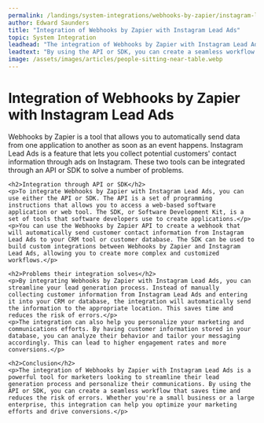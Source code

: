 ```yaml
---
permalink: /landings/system-integrations/webhooks-by-zapier/instagram-lead-ads
author: Edward Saunders
title: "Integration of Webhooks by Zapier with Instagram Lead Ads"
topic: System Integration
leadhead: "The integration of Webhooks by Zapier with Instagram Lead Ads is a powerful tool for marketers looking to streamline their lead generation process and personalize their communications"
leadtext: "By using the API or SDK, you can create a seamless workflow that saves time and reduces the risk of errors. Whether you're a small business or a large enterprise, this integration can help you optimize your marketing efforts and drive conversions."
image: /assets/images/articles/people-sitting-near-table.webp
---
```

<div class="arttext">	<h1>Integration of Webhooks by Zapier with Instagram Lead Ads</h1>
	<p>Webhooks by Zapier is a tool that allows you to automatically send data from one application to another as soon as an event happens. Instagram Lead Ads is a feature that lets you collect potential customers' contact information through ads on Instagram. These two tools can be integrated through an API or SDK to solve a number of problems.</p>

	<h2>Integration through API or SDK</h2>
	<p>To integrate Webhooks by Zapier with Instagram Lead Ads, you can use either the API or SDK. The API is a set of programming instructions that allows you to access a web-based software application or web tool. The SDK, or Software Development Kit, is a set of tools that software developers use to create applications.</p>
	<p>You can use the Webhooks by Zapier API to create a webhook that will automatically send customer contact information from Instagram Lead Ads to your CRM tool or customer database. The SDK can be used to build custom integrations between Webhooks by Zapier and Instagram Lead Ads, allowing you to create more complex and customized workflows.</p>

	<h2>Problems their integration solves</h2>
	<p>By integrating Webhooks by Zapier with Instagram Lead Ads, you can streamline your lead generation process. Instead of manually collecting customer information from Instagram Lead Ads and entering it into your CRM or database, the integration will automatically send the information to the appropriate location. This saves time and reduces the risk of errors.</p>
	<p>The integration can also help you personalize your marketing and communications efforts. By having customer information stored in your database, you can analyze their behavior and tailor your messaging accordingly. This can lead to higher engagement rates and more conversions.</p>

	<h2>Conclusion</h2>
	<p>The integration of Webhooks by Zapier with Instagram Lead Ads is a powerful tool for marketers looking to streamline their lead generation process and personalize their communications. By using the API or SDK, you can create a seamless workflow that saves time and reduces the risk of errors. Whether you're a small business or a large enterprise, this integration can help you optimize your marketing efforts and drive conversions.</p>
</div>